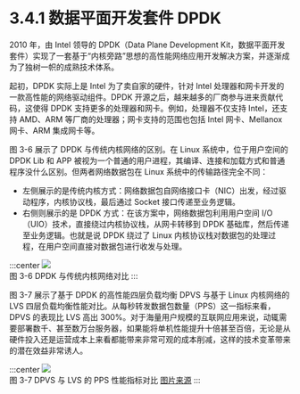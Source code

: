 # 3.4.1 数据平面开发套件 DPDK

2010 年，由 Intel 领导的 DPDK（Data Plane Development Kit，数据平面开发套件）实现了一套基于“内核旁路”思想的高性能网络应用开发解决方案，并逐渐成为了独树一帜的成熟技术体系。

起初，DPDK 实际上是 Intel 为了卖自家的硬件，针对 Intel 处理器和网卡开发的一款高性能的网络驱动组件。DPDK 开源之后，越来越多的厂商参与进来贡献代码，这使得 DPDK 支持更多的处理器和网卡。例如，处理器不仅支持 Intel，还支持 AMD、ARM 等厂商的处理器；网卡支持的范围也包括 Intel 网卡、Mellanox 网卡、ARM 集成网卡等。

图 3-6 展示了 DPDK 与传统内核网络的区别。在 Linux 系统中，位于用户空间的 DPDK Lib 和 APP 被视为一个普通的用户进程，其编译、连接和加载方式和普通程序没什么区别。但两者网络数据包在 Linux 系统中的传输路径完全不同：

- 左侧展示的是传统内核方式：网络数据包自网络接口卡（NIC）出发，经过驱动程序，内核协议栈，最后通过 Socket 接口传递至业务逻辑。
- 右侧则展示的是 DPDK 方式：在该方案中，网络数据包利用用户空间 I/O（UIO）技术，直接绕过内核协议栈，从网卡转移到 DPDK 基础库，然后传递至业务逻辑。也就是说 DPDK 绕过了 Linux 内核协议栈对数据包的处理过程，在用户空间直接对数据包进行收发与处理。

:::center
  ![](../assets/dpdk.png)<br/>
 图 3-6 DPDK 与传统内核网络对比
:::


图 3-7 展示了基于 DPDK 的高性能四层负载均衡 DPVS 与基于 Linux 内核网络的 LVS 四层负载均衡性能对比。从每秒转发数据包数量（PPS）这一指标来看，DPVS 的表现比 LVS 高出 300%。对于海量用户规模的互联网应用来说，动辄需要部署数千、甚至数万台服务器，如果能将单机性能提升十倍甚至百倍，无论是从硬件投入还是运营成本上来看都能带来非常可观的成本削减，这样的技术变革带来的潜在效益非常诱人。

:::center
  ![](../assets/dpvs-performance.png)<br/>
 图 3-7 DPVS 与 LVS 的 PPS 性能指标对比 [图片来源](https://github.com/iqiyi/dpvs)
:::



